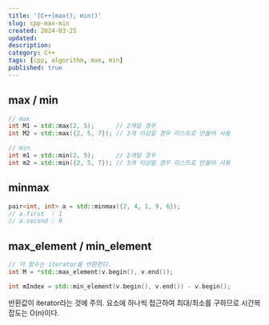 ```yaml
---
title: '[C++]max(), min()'
slug: cpp-max-min
created: 2024-03-25
updated:
description:
category: C++
tags: [cpp, algorithm, max, min]
published: true
---
```


## max / min

```cpp
// max
int M1 = std::max(2, 5);      // 2개일 경우
int M2 = std::max({2, 5, 7}); // 3개 이상일 경우 리스트로 만들어 사용

// min
int m1 = std::min(2, 5);      // 2개일 경우
int m2 = std::min({2, 5, 7}); // 3개 이상일 경우 리스트로 만들어 사용
```

## minmax

```cpp
pair<int, int> a = std::minmax({2, 4, 1, 9, 6});
// a.first  : 1
// a.second : 9
```

## max_element / min_element

```cpp
// 이 함수는 iterator를 반환한다.
int M = *std::max_element(v.begin(), v.end());

int mIndex = std::min_element(v.begin(), v.end()) - v.begin();
```

반환값이 iterator라는 것에 주의.
요소에 하나씩 접근하여 최대/최소를 구하므로 시간복잡도는 O(n)이다.
